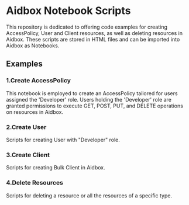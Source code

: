 # Aidbox Notebook Scripts

This repository is dedicated to offering code examples for creating AccessPolicy, User and Client resources, as well as deleting resources in Aidbox. These scripts are stored in HTML files and can be imported into Aidbox as Notebooks.

## Examples

### 1.Create AccessPolicy
This notebook is employed to create an AccessPolicy tailored for users assigned the 'Developer' role.  Users holding the 'Developer' role are granted permissions to execute GET, POST, PUT, and DELETE operations on resources in Aidbox.

### 2.Create User
Scripts for creating User with "Developer" role.

### 3.Create Client
Scripts for creating Bulk Client in Aidbox.

### 4.Delete Resources
Scripts for deleting a resource or all the resources of a specific type.
